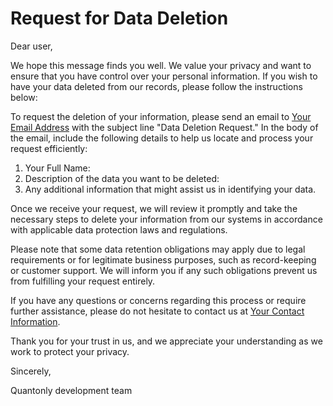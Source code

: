 # Request for Data Deletion

Dear user,

We hope this message finds you well. We value your privacy and want to ensure that you have control over your personal information. If you wish to have your data deleted from our records, please follow the instructions below:

To request the deletion of your information, please send an email to [Your Email Address](mailto:quantonly.dev@gmail.com) with the subject line "Data Deletion Request." In the body of the email, include the following details to help us locate and process your request efficiently:

1. Your Full Name:
2. Description of the data you want to be deleted:
3. Any additional information that might assist us in identifying your data.

Once we receive your request, we will review it promptly and take the necessary steps to delete your information from our systems in accordance with applicable data protection laws and regulations.

Please note that some data retention obligations may apply due to legal requirements or for legitimate business purposes, such as record-keeping or customer support. We will inform you if any such obligations prevent us from fulfilling your request entirely.

If you have any questions or concerns regarding this process or require further assistance, please do not hesitate to contact us at [Your Contact Information](mailto:quantonly.dev@gmail.com).

Thank you for your trust in us, and we appreciate your understanding as we work to protect your privacy.

Sincerely,

Quantonly development team
